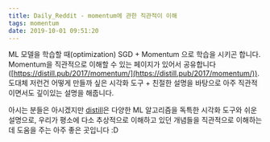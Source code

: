 ```yaml
---
title: Daily_Reddit - momentum에 관한 직관적이 이해
tags: momentum
date: 2019-10-01 09:51:20
---
```



ML 모델을 학습할 때(optimization) SGD + Momentum 으로 학습을 시키곤 합니다. Momentum을 직관적으로 이해할 수 있는 페이지가 있어서 공유합니다([https://distill.pub/2017/momentum/](https://distill.pub/2017/momentum/)). 도대체 저런건 어떻게 만들까 싶은 시각화 도구 + 친절한 설명을 바탕으로 아주 직관적이면서도 깊이있는 설명을 해줍니다. 

아시는 분들은 아시겠지만 [distill](https://distill.pub/)은 다양한 ML 알고리즘을 독특한 시각화 도구와 쉬운 설명으로, 우리가 평소에 다소 추상적으로 이해하고 있던 개념들을 직관적으로 이해하는데 도움을 주는 아주 좋은 곳입니다 :D 